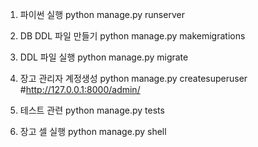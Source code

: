 1. 파이썬 실행
   python manage.py runserver

2. DB DDL 파일 만들기
   python manage.py makemigrations

3. DDL 파일 실행
   python manage.py migrate

4. 장고 관리자 계정생성
   python manage.py createsuperuser #http://127.0.0.1:8000/admin/

5. 테스트 관련
   python manage.py tests

6. 장고 셀 실행
   python manage.py shell
